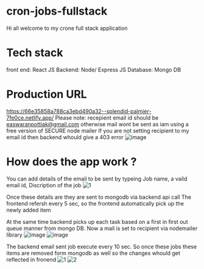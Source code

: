 ﻿# cron-jobs-fullstack
Hi all welcome to my crone full stack application 

# Tech stack 
front end: React JS
Backend: Node/ Express JS
Database: Mongo DB

# Production URL
https://66e35858a788ca3ebd490a32--splendid-palmier-7fe0ce.netlify.app/
Please note: recepient email id should be easwaranpottiak@gmail.com otherwise mail wont be sent as iam using a free version of SECURE node mailer 
If you are not setting recipient to my email id then backend whould give a 403 error 
![image](https://github.com/user-attachments/assets/7d914757-8e70-4045-921e-40b5aa73ba4c)


# How does the app work ?
You can add details of the email to be sent by typeing Job name, a vaild email id, Discription of the job 
![1](https://github.com/user-attachments/assets/256f2f84-5ee5-4ae2-bfbb-805263a1b54e)

Once these details are they are sent to mongodb via backend api call 
The frontend refersh every 5 sec, so the frontend automatically pick up the newly added item 

At the same time backend picks up each task based on a first in first out queue manner from mongo DB. Now a mail is set to recipient via nodemailer library 
![image](https://github.com/user-attachments/assets/730afa2f-a67b-469a-ba5e-089e763c3364)
![image](https://github.com/user-attachments/assets/52ce055b-a765-4365-98ae-6205cd50bf27)

The backend email sent job execute every 10 sec. So once these jobs these items are removed form mongodb as well so the changes whould get reflected in fronend
![1](https://github.com/user-attachments/assets/65f551c7-1d11-4a26-a4c6-708d015ba62a)
![2](https://github.com/user-attachments/assets/b43f109d-3ebb-4b4b-b97e-eac98b0dea15)


